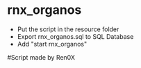 # rnx_organos

* Put the script in the resource folder
* Export rnx_organos.sql to SQL Database
* Add "start rnx_organos"

#Script made by Ren0X
